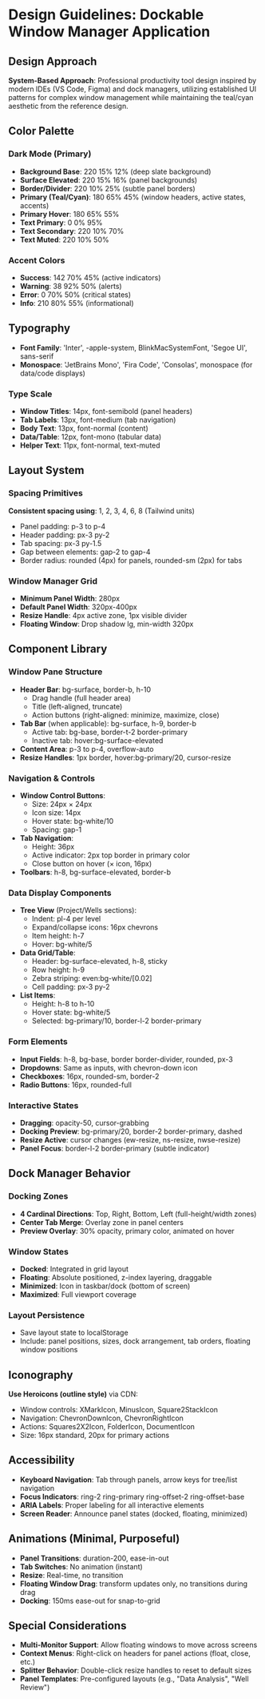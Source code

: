 # Design Guidelines: Dockable Window Manager Application

## Design Approach
**System-Based Approach**: Professional productivity tool design inspired by modern IDEs (VS Code, Figma) and dock managers, utilizing established UI patterns for complex window management while maintaining the teal/cyan aesthetic from the reference design.

## Color Palette

### Dark Mode (Primary)
- **Background Base**: 220 15% 12% (deep slate background)
- **Surface Elevated**: 220 15% 16% (panel backgrounds)
- **Border/Divider**: 220 10% 25% (subtle panel borders)
- **Primary (Teal/Cyan)**: 180 65% 45% (window headers, active states, accents)
- **Primary Hover**: 180 65% 55%
- **Text Primary**: 0 0% 95%
- **Text Secondary**: 220 10% 70%
- **Text Muted**: 220 10% 50%

### Accent Colors
- **Success**: 142 70% 45% (active indicators)
- **Warning**: 38 92% 50% (alerts)
- **Error**: 0 70% 50% (critical states)
- **Info**: 210 80% 55% (informational)

## Typography
- **Font Family**: 'Inter', -apple-system, BlinkMacSystemFont, 'Segoe UI', sans-serif
- **Monospace**: 'JetBrains Mono', 'Fira Code', 'Consolas', monospace (for data/code displays)

### Type Scale
- **Window Titles**: 14px, font-semibold (panel headers)
- **Tab Labels**: 13px, font-medium (tab navigation)
- **Body Text**: 13px, font-normal (content)
- **Data/Table**: 12px, font-mono (tabular data)
- **Helper Text**: 11px, font-normal, text-muted

## Layout System

### Spacing Primitives
**Consistent spacing using**: 1, 2, 3, 4, 6, 8 (Tailwind units)
- Panel padding: p-3 to p-4
- Header padding: px-3 py-2
- Tab spacing: px-3 py-1.5
- Gap between elements: gap-2 to gap-4
- Border radius: rounded (4px) for panels, rounded-sm (2px) for tabs

### Window Manager Grid
- **Minimum Panel Width**: 280px
- **Default Panel Width**: 320px-400px
- **Resize Handle**: 4px active zone, 1px visible divider
- **Floating Window**: Drop shadow lg, min-width 320px

## Component Library

### Window Pane Structure
- **Header Bar**: bg-surface, border-b, h-10
  - Drag handle (full header area)
  - Title (left-aligned, truncate)
  - Action buttons (right-aligned: minimize, maximize, close)
- **Tab Bar** (when applicable): bg-surface, h-9, border-b
  - Active tab: bg-base, border-t-2 border-primary
  - Inactive tab: hover:bg-surface-elevated
- **Content Area**: p-3 to p-4, overflow-auto
- **Resize Handles**: 1px border, hover:bg-primary/20, cursor-resize

### Navigation & Controls
- **Window Control Buttons**: 
  - Size: 24px × 24px
  - Icon size: 14px
  - Hover state: bg-white/10
  - Spacing: gap-1
- **Tab Navigation**:
  - Height: 36px
  - Active indicator: 2px top border in primary color
  - Close button on hover (× icon, 16px)
- **Toolbars**: h-8, bg-surface-elevated, border-b

### Data Display Components
- **Tree View** (Project/Wells sections):
  - Indent: pl-4 per level
  - Expand/collapse icons: 16px chevrons
  - Item height: h-7
  - Hover: bg-white/5
- **Data Grid/Table**:
  - Header: bg-surface-elevated, h-8, sticky
  - Row height: h-9
  - Zebra striping: even:bg-white/[0.02]
  - Cell padding: px-3 py-2
- **List Items**:
  - Height: h-8 to h-10
  - Hover state: bg-white/5
  - Selected: bg-primary/10, border-l-2 border-primary

### Form Elements
- **Input Fields**: h-8, bg-base, border border-divider, rounded, px-3
- **Dropdowns**: Same as inputs, with chevron-down icon
- **Checkboxes**: 16px, rounded-sm, border-2
- **Radio Buttons**: 16px, rounded-full

### Interactive States
- **Dragging**: opacity-50, cursor-grabbing
- **Docking Preview**: bg-primary/20, border-2 border-primary, dashed
- **Resize Active**: cursor changes (ew-resize, ns-resize, nwse-resize)
- **Panel Focus**: border-l-2 border-primary (subtle indicator)

## Dock Manager Behavior

### Docking Zones
- **4 Cardinal Directions**: Top, Right, Bottom, Left (full-height/width zones)
- **Center Tab Merge**: Overlay zone in panel centers
- **Preview Overlay**: 30% opacity, primary color, animated on hover

### Window States
- **Docked**: Integrated in grid layout
- **Floating**: Absolute positioned, z-index layering, draggable
- **Minimized**: Icon in taskbar/dock (bottom of screen)
- **Maximized**: Full viewport coverage

### Layout Persistence
- Save layout state to localStorage
- Include: panel positions, sizes, dock arrangement, tab orders, floating window positions

## Iconography
**Use Heroicons (outline style)** via CDN:
- Window controls: XMarkIcon, MinusIcon, Square2StackIcon
- Navigation: ChevronDownIcon, ChevronRightIcon
- Actions: Squares2X2Icon, FolderIcon, DocumentIcon
- Size: 16px standard, 20px for primary actions

## Accessibility
- **Keyboard Navigation**: Tab through panels, arrow keys for tree/list navigation
- **Focus Indicators**: ring-2 ring-primary ring-offset-2 ring-offset-base
- **ARIA Labels**: Proper labeling for all interactive elements
- **Screen Reader**: Announce panel states (docked, floating, minimized)

## Animations (Minimal, Purposeful)
- **Panel Transitions**: duration-200, ease-in-out
- **Tab Switches**: No animation (instant)
- **Resize**: Real-time, no transition
- **Floating Window Drag**: transform updates only, no transitions during drag
- **Docking**: 150ms ease-out for snap-to-grid

## Special Considerations
- **Multi-Monitor Support**: Allow floating windows to move across screens
- **Context Menus**: Right-click on headers for panel actions (float, close, etc.)
- **Splitter Behavior**: Double-click resize handles to reset to default sizes
- **Panel Templates**: Pre-configured layouts (e.g., "Data Analysis", "Well Review")